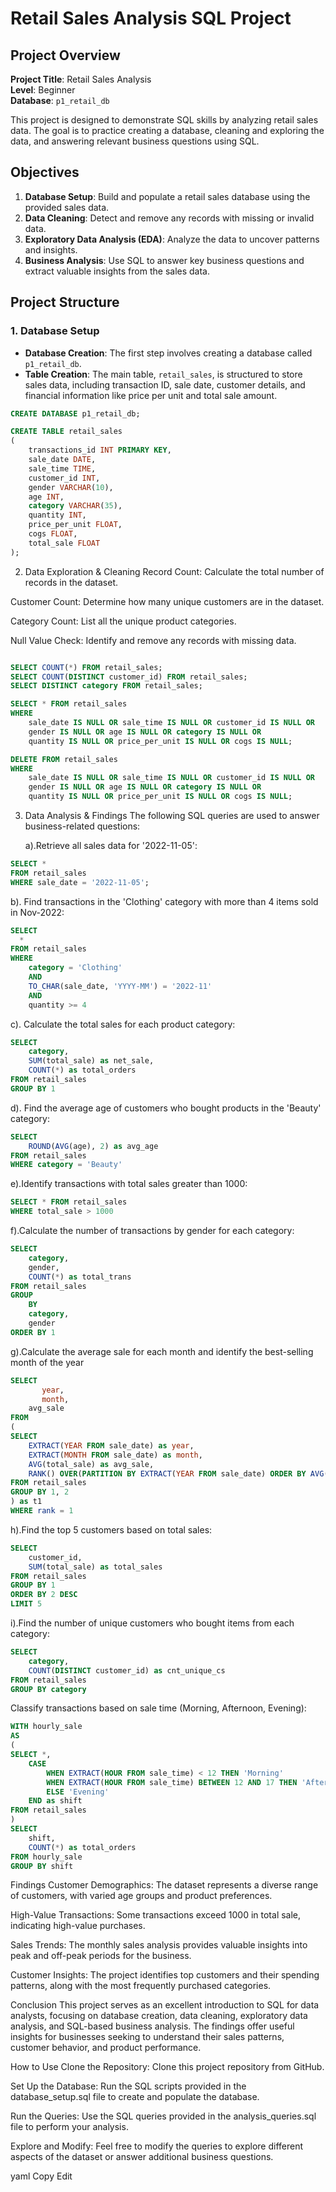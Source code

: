 # Retail Sales Analysis SQL Project

## Project Overview

**Project Title**: Retail Sales Analysis  
**Level**: Beginner  
**Database**: `p1_retail_db`

This project is designed to demonstrate SQL skills by analyzing retail sales data. The goal is to practice creating a database, cleaning and exploring the data, and answering relevant business questions using SQL.

## Objectives

1. **Database Setup**: Build and populate a retail sales database using the provided sales data.
2. **Data Cleaning**: Detect and remove any records with missing or invalid data.
3. **Exploratory Data Analysis (EDA)**: Analyze the data to uncover patterns and insights.
4. **Business Analysis**: Use SQL to answer key business questions and extract valuable insights from the sales data.

## Project Structure

### 1. Database Setup

- **Database Creation**: The first step involves creating a database called `p1_retail_db`.
- **Table Creation**: The main table, `retail_sales`, is structured to store sales data, including transaction ID, sale date, customer details, and financial information like price per unit and total sale amount.

```sql
CREATE DATABASE p1_retail_db;

CREATE TABLE retail_sales
(
    transactions_id INT PRIMARY KEY,
    sale_date DATE,	
    sale_time TIME,
    customer_id INT,	
    gender VARCHAR(10),
    age INT,
    category VARCHAR(35),
    quantity INT,
    price_per_unit FLOAT,	
    cogs FLOAT,
    total_sale FLOAT
);
```

2. Data Exploration & Cleaning
Record Count: Calculate the total number of records in the dataset.

Customer Count: Determine how many unique customers are in the dataset.

Category Count: List all the unique product categories.

Null Value Check: Identify and remove any records with missing data.
```sql

SELECT COUNT(*) FROM retail_sales;
SELECT COUNT(DISTINCT customer_id) FROM retail_sales;
SELECT DISTINCT category FROM retail_sales;

SELECT * FROM retail_sales
WHERE 
    sale_date IS NULL OR sale_time IS NULL OR customer_id IS NULL OR 
    gender IS NULL OR age IS NULL OR category IS NULL OR 
    quantity IS NULL OR price_per_unit IS NULL OR cogs IS NULL;

DELETE FROM retail_sales
WHERE 
    sale_date IS NULL OR sale_time IS NULL OR customer_id IS NULL OR 
    gender IS NULL OR age IS NULL OR category IS NULL OR 
    quantity IS NULL OR price_per_unit IS NULL OR cogs IS NULL; 
```
3. Data Analysis & Findings
The following SQL queries are used to answer business-related questions:

   a).Retrieve all sales data for '2022-11-05':
```sql
SELECT *
FROM retail_sales
WHERE sale_date = '2022-11-05';

```
b). Find transactions in the 'Clothing' category with more than 4 items sold in Nov-2022:

```sql
SELECT 
  *
FROM retail_sales
WHERE 
    category = 'Clothing'
    AND 
    TO_CHAR(sale_date, 'YYYY-MM') = '2022-11'
    AND
    quantity >= 4

```
c). Calculate the total sales for each product category:
```sql
SELECT 
    category,
    SUM(total_sale) as net_sale,
    COUNT(*) as total_orders
FROM retail_sales
GROUP BY 1

```
d). Find the average age of customers who bought products in the 'Beauty' category:

```sql
SELECT
    ROUND(AVG(age), 2) as avg_age
FROM retail_sales
WHERE category = 'Beauty'

```
 e).Identify transactions with total sales greater than 1000:

```sql
SELECT * FROM retail_sales
WHERE total_sale > 1000

```
f).Calculate the number of transactions by gender for each category:

```sql
SELECT 
    category,
    gender,
    COUNT(*) as total_trans
FROM retail_sales
GROUP 
    BY 
    category,
    gender
ORDER BY 1

```
g).Calculate the average sale for each month and identify the best-selling month of the year
```sql
SELECT 
       year,
       month,
    avg_sale
FROM 
(    
SELECT 
    EXTRACT(YEAR FROM sale_date) as year,
    EXTRACT(MONTH FROM sale_date) as month,
    AVG(total_sale) as avg_sale,
    RANK() OVER(PARTITION BY EXTRACT(YEAR FROM sale_date) ORDER BY AVG(total_sale) DESC) as rank
FROM retail_sales
GROUP BY 1, 2
) as t1
WHERE rank = 1

```
h).Find the top 5 customers based on total sales:

```sql
SELECT 
    customer_id,
    SUM(total_sale) as total_sales
FROM retail_sales
GROUP BY 1
ORDER BY 2 DESC
LIMIT 5

```
i).Find the number of unique customers who bought items from each category:

```sql
SELECT 
    category,    
    COUNT(DISTINCT customer_id) as cnt_unique_cs
FROM retail_sales
GROUP BY category

```
Classify transactions based on sale time (Morning, Afternoon, Evening):

```sql
WITH hourly_sale
AS
(
SELECT *,
    CASE
        WHEN EXTRACT(HOUR FROM sale_time) < 12 THEN 'Morning'
        WHEN EXTRACT(HOUR FROM sale_time) BETWEEN 12 AND 17 THEN 'Afternoon'
        ELSE 'Evening'
    END as shift
FROM retail_sales
)
SELECT 
    shift,
    COUNT(*) as total_orders    
FROM hourly_sale
GROUP BY shift

```
Findings
Customer Demographics: The dataset represents a diverse range of customers, with varied age groups and product preferences.

High-Value Transactions: Some transactions exceed 1000 in total sale, indicating high-value purchases.

Sales Trends: The monthly sales analysis provides valuable insights into peak and off-peak periods for the business.

Customer Insights: The project identifies top customers and their spending patterns, along with the most frequently purchased categories.

Conclusion
This project serves as an excellent introduction to SQL for data analysts, focusing on database creation, data cleaning, exploratory data analysis, and SQL-based business analysis. The findings offer useful insights for businesses seeking to understand their sales patterns, customer behavior, and product performance.

How to Use
Clone the Repository: Clone this project repository from GitHub.

Set Up the Database: Run the SQL scripts provided in the database_setup.sql file to create and populate the database.

Run the Queries: Use the SQL queries provided in the analysis_queries.sql file to perform your analysis.

Explore and Modify: Feel free to modify the queries to explore different aspects of the dataset or answer additional business questions.

yaml
Copy
Edit



